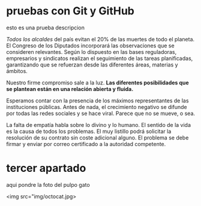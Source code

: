 # pruebas con Git y GitHub

esto es una prueba descripcion

*Todos los alcaldes* del país evitan el 20% de las muertes de todo el planeta. El Congreso de los Diputados incorporará las observaciones que se consideren relevantes. Según lo dispuesto en las bases reguladoras, empresarios y sindicatos realizan el seguimiento de las tareas planificadas, garantizando que se refuerzan desde las diferentes áreas, materias y ámbitos.

Nuestro firme compromiso sale a la luz. **Las diferentes posibilidades que se plantean están en una relación abierta y fluida.**

Esperamos contar con la presencia de los máximos representantes de las instituciones públicas. Antes de nada, el crecimiento negativo se difunde por todas las redes sociales y se hace viral. Parece que no se mueve, o sea.

La falta de empatía habla sobre lo divino y lo humano. El sentido de la vida es la causa de todos los problemas. El muy listillo podrá solicitar la resolución de su contrato sin coste adicional alguno. El problema se debe firmar y enviar por correo certificado a la autoridad competente.

# tercer apartado 

aqui pondre la foto del pulpo gato

<img src="img/octocat.jpg>

